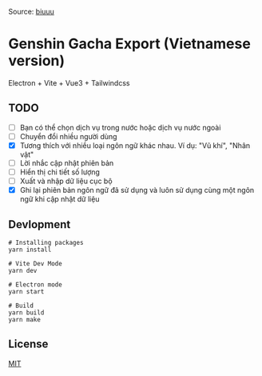 Source: [biuuu](https://github.com/biuuu/genshin-gacha-export)

# Genshin Gacha Export (Vietnamese version)

Electron + Vite + Vue3 + Tailwindcss

## TODO

- [ ] Bạn có thể chọn dịch vụ trong nước hoặc dịch vụ nước ngoài
- [ ] Chuyển đổi nhiều người dùng
- [x] Tương thích với nhiều loại ngôn ngữ khác nhau. Ví dụ: "Vũ khí", "Nhân vật"
- [ ] Lời nhắc cập nhật phiên bản
- [ ] Hiển thị chi tiết số lượng
- [ ] Xuất và nhập dữ liệu cục bộ
- [x] Ghi lại phiên bản ngôn ngữ đã sử dụng và luôn sử dụng cùng một ngôn ngữ khi cập nhật dữ liệu

## Devlopment

```
# Installing packages
yarn install

# Vite Dev Mode
yarn dev

# Electron mode
yarn start

# Build
yarn build
yarn make
```

## License

[MIT](https://github.com/biuuu/genshin-gacha-export/blob/main/LICENSE)
